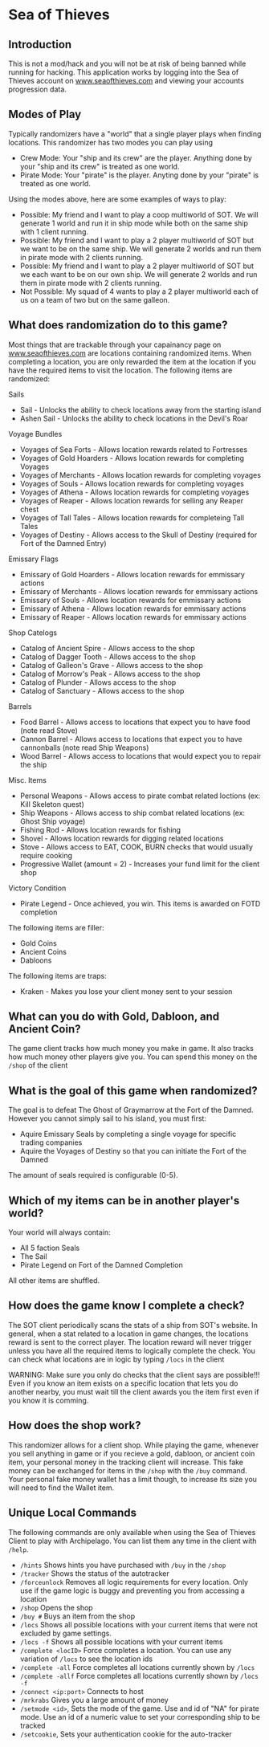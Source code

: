 # Sea of Thieves

## Introduction

This is not a mod/hack and you will not be at risk of being banned while running for hacking.
This application works by logging into the Sea of Thieves account on www.seaofthieves.com and viewing your accounts
progression data.

## Modes of Play

Typically randomizers have a "world" that a single player plays when finding locations. This randomizer has two modes
you can play using

- Crew Mode: Your "ship and its crew" are the player. Anything done by your "ship and its crew" is treated as one world.
- Pirate Mode: Your "pirate" is the player. Anyting done by your "pirate" is treated as one world.

Using the modes above, here are some examples of ways to play:

- Possible: My friend and I want to play a coop multiworld of SOT. We will generate 1 world and run it in ship mode
  while both on the same ship with 1 client running.
- Possible: My friend and I want to play a 2 player multiworld of SOT but we want to be on the same ship. We will
  generate 2 worlds and run them in pirate mode with 2 clients running.
- Possible: My friend and I want to play a 2 player multiworld of SOT but we each want to be on our own ship. We will
  generate 2 worlds and run them in pirate mode with 2 clients running.
- Not Possible: My squad of 4 wants to play a 2 player multiworld each of us on a team of two but on the same galleon.

## What does randomization do to this game?

Most things that are trackable through your capainancy page on www.seaofthieves.com are locations containing randomized
items.
When completing a location, you are only rewarded the item at the location if you have the required items to visit the
location.
The following items are randomized:

Sails
- Sail - Unlocks the ability to check locations away from the starting island
- Ashen Sail - Unlocks the ability to check locations in the Devil's Roar

Voyage Bundles
- Voyages of Sea Forts - Allows location rewards related to Fortresses
- Voyages of Gold Hoarders - Allows location rewards for completing Voyages
- Voyages of Merchants - Allows location rewards for completing voyages
- Voyages of Souls - Allows location rewards for completing voyages
- Voyages of Athena - Allows location rewards for completing voyages
- Voyages of Reaper - Allows location rewards for selling any Reaper chest
- Voyages of Tall Tales - Allows location rewards for completeing Tall Tales
- Voyages of Destiny - Allows access to the Skull of Destiny (required for Fort of the Damned Entry)

Emissary Flags
- Emissary of Gold Hoarders - Allows location rewards for emmissary actions
- Emissary of Merchants - Allows location rewards for emmissary actions
- Emissary of Souls - Allows location rewards for emmissary actions
- Emissary of Athena - Allows location rewards for emmissary actions
- Emissary of Reaper - Allows location rewards for emmissary actions

Shop Catelogs
- Catalog of Ancient Spire - Allows access to the shop
- Catalog of Dagger Tooth - Allows access to the shop
- Catalog of Galleon's Grave - Allows access to the shop
- Catalog of Morrow's Peak - Allows access to the shop
- Catalog of Plunder - Allows access to the shop
- Catalog of Sanctuary - Allows access to the shop

Barrels
- Food Barrel - Allows access to locations that expect you to have food (note read Stove)
- Cannon Barrel - Allows access to locations that expect you to have cannonballs (note read Ship Weapons)
- Wood Barrel - Allows access to locations that would expect you to repair the ship

Misc. Items
- Personal Weapons - Allows access to pirate combat related loctions (ex: Kill Skeleton quest)
- Ship Weapons - Allows access to ship combat related locations (ex: Ghost Ship voyage)
- Fishing Rod - Allows location rewards for fishing
- Shovel - Allows location rewards for digging related locations
- Stove - Allows access to EAT, COOK, BURN checks that would usually require cooking
- Progressive Wallet (amount = 2) - Increases your fund limit for the client shop

Victory Condition
- Pirate Legend - Once achieved, you win. This items is awarded on FOTD completion 

The following items are filler:
- Gold Coins
- Ancient Coins
- Dabloons

The following items are traps:

- Kraken - Makes you lose your client money sent to your session

## What can you do with Gold, Dabloon, and Ancient Coin?

The game client tracks how much money you make in game. It also tracks how much money other players give you.
You can spend this money on the `/shop` of the client

## What is the goal of this game when randomized?

The goal is to defeat The Ghost of Graymarrow at the Fort of the Damned.
However you cannot simply sail to his island, you must first:

* Aquire Emissary Seals by completing a single voyage for specific trading companies
* Aquire the Voyages of Destiny so that you can initiate the Fort of the Damned

The amount of seals required is configurable (0-5).

## Which of my items can be in another player's world?

Your world will always contain:

- All 5 faction Seals
- The Sail
- Pirate Legend on Fort of the Damned Completion

All other items are shuffled.

## How does the game know I complete a check?

The SOT client periodically scans the stats of a ship from SOT's website.
In general, when a stat related to a location in game changes, the locations reward is sent to the correct player.
The location reward will never trigger unless you have all the required items to logically complete the check.
You can check what locations are in logic by typing `/locs` in the client

WARNING: Make sure you only do checks that the client says are possible!!! Even if you know an item exists on a specific
location that lets you do another nearby, you must wait till the client awards you the item first even if you know it is
comming.

## How does the shop work?

This randomizer allows for a client shop. While playing the game, whenever you sell anything in game or if you recieve a
gold, dabloon, or ancient coin item, your personal money in the tracking client will increase. This fake money can be
exchanged for items in the `/shop` with the `/buy` command.
Your personal fake money wallet has a limit though, to increase its size you will need to find the Wallet item.

## Unique Local Commands

The following commands are only available when using the Sea of Thieves Client to play with Archipelago. You can list
them any time in the client with `/help`.

* `/hints` Shows hints you have purchased with `/buy` in the `/shop`
* `/tracker` Shows the status of the autotracker
* `/forceunlock` Removes all logic requirements for every location. Only use if the game logic is buggy and preventing you from accessing a location
* `/shop` Opens the shop
* `/buy #` Buys an item from the shop
* `/locs` Shows all possible locations with your current items that were not excluded by game settings.
* `/locs -f` Shows all possible locations with your current items
* `/complete <locID>` Force completes a location. You can use any variation of `/locs` to see the location ids
* `/complete -all` Force completes all locations currently shown by `/locs`
* `/complete -allf` Force completes all locations currently shown by `/locs -f`
* `/connect <ip:port>` Connects to host
* `/mrkrabs` Gives you a large amount of money
* `/setmode <id>`, Sets the mode of the game. Use and id of "NA" for pirate mode. Use an id of a numeric value to set
  your corresponding ship to be tracked
* `/setcookie`, Sets your authentication cookie for the auto-tracker
